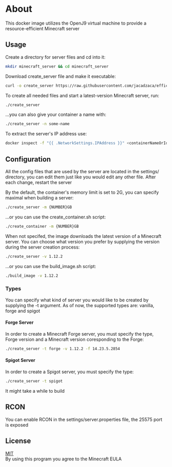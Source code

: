


# About

This docker image utilizes the OpenJ9 virtual machine to provide a resource-efficient Minecraft server

##  Usage
Create a directory for server files and cd into it:
```bash
mkdir minecraft_server && cd minecraft_server
```
Download create_server file and make it executable:
```bash
curl -o create_server https://raw.githubusercontent.com/jacadzaca/efficient_minecraft/master/create_server.sh && chmod +x create_server
```
To create all needed files and start a latest-version Minecraft server, run:
```bash
./create_server
```
...you can also give your container a name with:
```bash
./create_server -n some-name
```
To extract the server's IP address use:
```bash
docker inspect -f "{{ .NetworkSettings.IPAddress }}" <containerNameOrId>
```
## Configuration

All the config files that are used by the server are located in the settings/ directory, you can edit them just like you would edit any other file. After each change, restart the server

By the default, the container's memory limit is set to 2G, you can specify maximal when building a server:
```bash
./create_server -m {NUMBER}GB
```
...or you can use the create_container.sh script:
```bash
./create_container -m {NUMBER}GB
```

When not specifed, the image downloads the latest version of a Minecraft server. You can choose what version you prefer by supplying the version during the server creation process:
```bash
./create_server -v 1.12.2
```
...or you can use the build_image.sh script:
```bash
./build_image -v 1.12.2
```
### Types
You can specify what kind of server you would like to be created by supplying the -t argument.
As of now, the supported types are: vanilla, forge and spigot

#### Forge Server
In order to create a Minecraft Forge server, you must specify the type, Forge version and a Minecraft version coresponding to the Forge:
```bash
./create_server -t forge -v 1.12.2 -f 14.23.5.2854
```  
#### Spigot Server
In order to create a Spigot server, you must specify the type:
```bash
./create_server -t spigot
```  
It might take a while to build

## RCON

You can enable RCON in the settings/server.properties file, the 25575 port is exposed

## License
[MIT](https://choosealicense.com/licenses/mit/)  
By using this program you agree to the Minecraft EULA